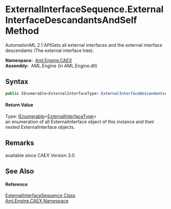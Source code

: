 ExternalInterfaceSequence.ExternalInterfaceDescandantsAndSelf Method
====================================================================
AutomationML 2.1 APIGets all external interfaces and the external interface descendants (The external interface tree).

  **Namespace:**  [Aml.Engine.CAEX][1]  
  **Assembly:**  AML.Engine (in AML.Engine.dll)

Syntax
------

```csharp
public IEnumerable<ExternalInterfaceType> ExternalInterfaceDescandantsAndSelf()
```

#### Return Value
Type: [IEnumerable][2]&lt;[ExternalInterfaceType][3]>  
 an enumeration of all ExternalInterface object of this instance and their nested ExternalInterface objects. 

Remarks
-------
available since CAEX Version 3.0.

See Also
--------

#### Reference
[ExternalInterfaceSequence Class][4]  
[Aml.Engine.CAEX Namespace][1]  

[1]: ../README.md
[2]: https://docs.microsoft.com/dotnet/api/system.collections.generic.ienumerable-1
[3]: ../ExternalInterfaceType/README.md
[4]: README.md
[5]: https://www.automationml.org
[6]: ../../icons/logoShade.png